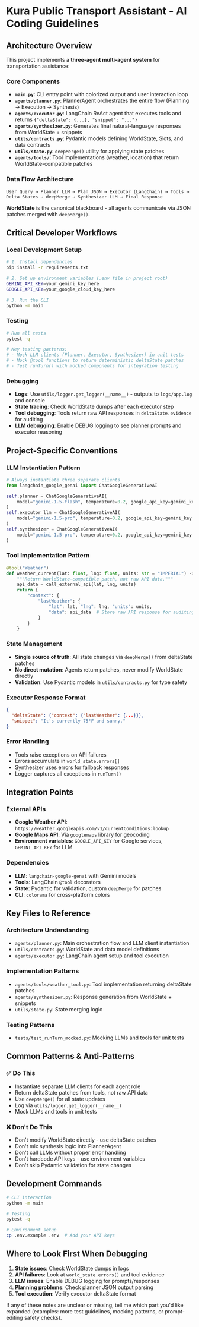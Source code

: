 <!-- Copilot instructions for the Kura public-transport demo app -->
# Kura Public Transport Assistant - AI Coding Guidelines

## Architecture Overview

This project implements a **three-agent multi-agent system** for transportation assistance:

### Core Components
- **`main.py`**: CLI entry point with colorized output and user interaction loop
- **`agents/planner.py`**: PlannerAgent orchestrates the entire flow (Planning → Execution → Synthesis)
- **`agents/executor.py`**: LangChain ReAct agent that executes tools and returns `{"deltaState": {...}, "snippet": "..."}`
- **`agents/synthesizer.py`**: Generates final natural-language responses from WorldState + snippets
- **`utils/contracts.py`**: Pydantic models defining WorldState, Slots, and data contracts
- **`utils/state.py`**: `deepMerge()` utility for applying state patches
- **`agents/tools/`**: Tool implementations (weather, location) that return WorldState-compatible patches

### Data Flow Architecture
```
User Query → Planner LLM → Plan JSON → Executor (LangChain) → Tools → Delta States → deepMerge → Synthesizer LLM → Final Response
```

**WorldState** is the canonical blackboard - all agents communicate via JSON patches merged with `deepMerge()`.

## Critical Developer Workflows

### Local Development Setup
```bash
# 1. Install dependencies
pip install -r requirements.txt

# 2. Set up environment variables (.env file in project root)
GEMINI_API_KEY=your_gemini_key_here
GOOGLE_API_KEY=your_google_cloud_key_here

# 3. Run the CLI
python -m main
```

### Testing
```bash
# Run all tests
pytest -q

# Key testing patterns:
# - Mock LLM clients (Planner, Executor, Synthesizer) in unit tests
# - Mock @tool functions to return deterministic deltaState patches
# - Test runTurn() with mocked components for integration testing
```

### Debugging
- **Logs**: Use `utils/logger.get_logger(__name__)` - outputs to `logs/app.log` and console
- **State tracing**: Check WorldState dumps after each executor step
- **Tool debugging**: Tools return raw API responses in `deltaState.evidence` for auditing
- **LLM debugging**: Enable DEBUG logging to see planner prompts and executor reasoning

## Project-Specific Conventions

### LLM Instantiation Pattern
```python
# Always instantiate three separate clients
from langchain_google_genai import ChatGoogleGenerativeAI

self.planner = ChatGoogleGenerativeAI(
    model="gemini-1.5-flash", temperature=0.2, google_api_key=gemini_key
)
self.executor_llm = ChatGoogleGenerativeAI(
    model="gemini-1.5-pro", temperature=0.2, google_api_key=gemini_key
)
self.synthesizer = ChatGoogleGenerativeAI(
    model="gemini-1.5-pro", temperature=0.2, google_api_key=gemini_key
)
```

### Tool Implementation Pattern
```python
@tool("Weather")
def weather_current(lat: float, lng: float, units: str = "IMPERIAL") -> dict:
    """Return WorldState-compatible patch, not raw API data."""
    api_data = call_external_api(lat, lng, units)
    return {
        "context": {
            "lastWeather": {
                "lat": lat, "lng": lng, "units": units,
                "data": api_data  # Store raw API response for auditing
            }
        }
    }
```

### State Management
- **Single source of truth**: All state changes via `deepMerge()` from deltaState patches
- **No direct mutation**: Agents return patches, never modify WorldState directly
- **Validation**: Use Pydantic models in `utils/contracts.py` for type safety

### Executor Response Format
```json
{
  "deltaState": {"context": {"lastWeather": {...}}},
  "snippet": "It's currently 75°F and sunny."
}
```

### Error Handling
- Tools raise exceptions on API failures
- Errors accumulate in `world_state.errors[]`
- Synthesizer uses errors for fallback responses
- Logger captures all exceptions in `runTurn()`

## Integration Points

### External APIs
- **Google Weather API**: `https://weather.googleapis.com/v1/currentConditions:lookup`
- **Google Maps API**: Via `googlemaps` library for geocoding
- **Environment variables**: `GOOGLE_API_KEY` for Google services, `GEMINI_API_KEY` for LLM

### Dependencies
- **LLM**: `langchain-google-genai` with Gemini models
- **Tools**: LangChain `@tool` decorators
- **State**: Pydantic for validation, custom `deepMerge` for patches
- **CLI**: `colorama` for cross-platform colors

## Key Files to Reference

### Architecture Understanding
- `agents/planner.py`: Main orchestration flow and LLM client instantiation
- `utils/contracts.py`: WorldState and data model definitions
- `agents/executor.py`: LangChain agent setup and tool execution

### Implementation Patterns
- `agents/tools/weather_tool.py`: Tool implementation returning deltaState patches
- `agents/synthesizer.py`: Response generation from WorldState + snippets
- `utils/state.py`: State merging logic

### Testing Patterns
- `tests/test_runTurn_mocked.py`: Mocking LLMs and tools for unit tests

## Common Patterns & Anti-Patterns

### ✅ Do This
- Instantiate separate LLM clients for each agent role
- Return deltaState patches from tools, not raw API data
- Use `deepMerge()` for all state updates
- Log via `utils/logger.get_logger(__name__)`
- Mock LLMs and tools in unit tests

### ❌ Don't Do This
- Don't modify WorldState directly - use deltaState patches
- Don't mix synthesis logic into PlannerAgent
- Don't call LLMs without proper error handling
- Don't hardcode API keys - use environment variables
- Don't skip Pydantic validation for state changes

## Development Commands

```bash
# CLI interaction
python -m main

# Testing
pytest -q

# Environment setup
cp .env.example .env  # Add your API keys
```

## Where to Look First When Debugging

1. **State issues**: Check WorldState dumps in logs
2. **API failures**: Look at `world_state.errors[]` and tool evidence
3. **LLM issues**: Enable DEBUG logging for prompts/responses
4. **Planning problems**: Check planner JSON output parsing
5. **Tool execution**: Verify executor deltaState format

If any of these notes are unclear or missing, tell me which part you'd like expanded (examples: more test guidelines, mocking patterns, or prompt-editing safety checks).